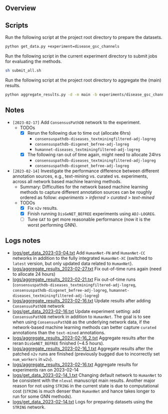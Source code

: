 ## Overview


## Scripts

Run the following script at the project root directory to prepare the datasets.

```bash
python get_data.py +experiment=disease_gsc_channels
```

Run the following script in the current experiment directory to submit jobs
for evaluating the methods.

```bash
sh submit_all.sh
```

Run the following script at the project root directory to aggregate the (main)
results.

```bash
python aggregate_results.py -d -m main -b experiments/disease_gsc_channels
```

## Notes

- `[2023-02-17]` Add `ConsensusPathDB` network to the experiment.
    - TODOs
        - [x] Rerun the following due to time out (allocate 6hrs)
            - `consensuspathdb-diseases_textminingfiltered-adj-logreg`
            - `consensuspathdb-disgenet_befree-adj-logreg`
            - `humannet-diseases_textminingfiltered-adj-logreg`
        - [x] The following ran out of time again, might need to allocate 24hrs
            - `consensuspathdb-diseases_textminingfiltered-adj-logreg`
            - `consensuspathdb-disgenet_befree-adj-logreg`
- `[2023-02-14]` Investigate the performance difference between different
  annotation sources, e.g., text-mining vs. curated vs. experiments, across
  all network based machine learning methods.
    - Summary: Difficulties for the network based machine learning methods to
      capture different annotation sources can be roughly ordered as follow:
      *experiments* > *inferred* > *curated* > *text-mined*
    - TODOs
      - [x] Fix `n2v` results.
      - [x] Finish running `DisGeNET_BEFREE` experiments using `ADJ-LOGREG`.
      - [ ] Tune `GAT` to get more reasonable performance (now it is the worst
        performing GNN).

## Logs notes
- [logs/get_data_2023-03-04.txt](logs/get_data_2023-03-04.txt)
  Add `HumanNet-FN` and `HumanNet-CC` networks in addition to the fully
  integrated `HumanNet-XC` (switched to `latest` version, but only updated
  data related to `HumanNet`).
- [logs/aggregate_results_2023-02-27.txt](logs/aggregate_results_2023-02-27.txt)
  Fix out-of-time runs again (need to allocate 24 hours)
- [logs/aggregate_results_2023-02-21.txt](logs/aggregate_results_2023-02-21.txt)
  Fix out-of-time runs (`consensuspathdb-diseases_textminingfiltered-adj-logreg`,
  `consensuspathdb-disgenet_befree-adj-logreg`,
  `humannet-diseases_textminingfiltered-adj-logreg`)
- [logs/aggregate_results_2023-02-16.txt](logs/aggregate_results_2023-02-16.txt)
  Update results after adding `ConsensusPathDB` network
- [logs/get_data_2023-02-16.txt](logs/get_data_2023-02-16.txt)
  Update experiment setting: add `ConsensusPathDB` network in addition to
  `HumanNet`. The goal is to see when using `ConsensusPathDB` as the underlying
  network data, if the network-based machine learning methods can better
  capture `curated` annotations than the `text-mined` annotations.
- [logs/aggregate_results_2023-02-16_2.txt](logs/aggregate_results_2023-02-16_1.txt)
  Aggregate results after the reran `DisGeNET_BEFREE` finished (~4.5 hours).
- [logs/aggregate_results_2023-02-16_1.txt](logs/aggregate_results_2023-02-16_1.txt)
  Aggregate results after the patched `n2v` runs are finished (previously
  bugged due to incorrectly set `num_workers` in `w2v`).
- [logs/aggregate_results_2023-02-16.txt](logs/aggregate_results_2023-02-16.txt)
  Aggregate results for experiments ran on 2023-02-14
- [logs/get_data_2023-02-14_1.txt](logs/get_data_2023-02-14_1.txt)
  Changing default network to `HumanNet` to be consistent with the `nleval`
  manuscript main results. Another major reason for not using `STRING` in the
  current state is due to computational cost (`STRING` is much denser than
  `HumanNet` and hance takes longer to run for some GNN methods).
- [logs/get_data_2023-02-14.txt](logs/get_data_2023-02-14.txt)
  Logs for preparing datasets using the `STRING` network.
